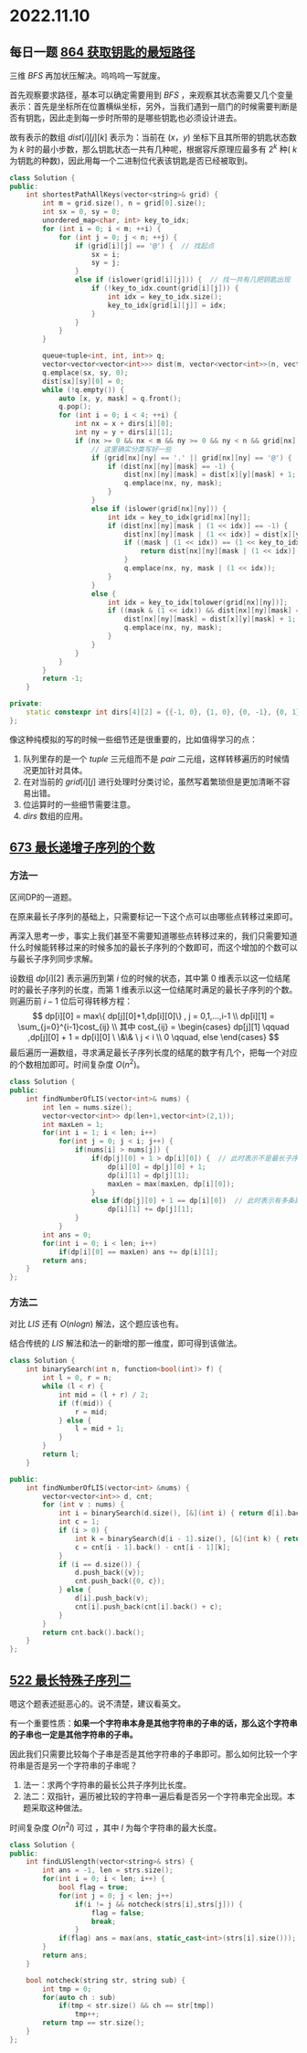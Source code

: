# 2022.11.10

## 每日一题 [864 获取钥匙的最短路径](https://leetcode.cn/problems/shortest-path-to-get-all-keys/)

三维 $BFS$ 再加状压解决。呜呜呜一写就废。

首先观察要求路径，基本可以确定需要用到 $BFS$ ，来观察其状态需要又几个变量表示：首先是坐标所在位置横纵坐标，另外，当我们遇到一扇门的时候需要判断是否有钥匙，因此走到每一步时所带的是哪些钥匙也必须设计进去。

故有表示的数组 $dist[i][j][k]$ 表示为：当前在 $(x，y)$ 坐标下且其所带的钥匙状态数为 $k$ 时的最小步数，那么钥匙状态一共有几种呢，根据容斥原理应最多有 $2^k$ 种( $k$ 为钥匙的种数)，因此用每一个二进制位代表该钥匙是否已经被取到。

```C++
class Solution {
public:
    int shortestPathAllKeys(vector<string>& grid) {
        int m = grid.size(), n = grid[0].size(); 
        int sx = 0, sy = 0;
        unordered_map<char, int> key_to_idx;
        for (int i = 0; i < m; ++i) {
            for (int j = 0; j < n; ++j) {
                if (grid[i][j] == '@') {  // 找起点
                    sx = i;
                    sy = j;
                }
                else if (islower(grid[i][j])) {  // 找一共有几把钥匙出现
                    if (!key_to_idx.count(grid[i][j])) {
                        int idx = key_to_idx.size();
                        key_to_idx[grid[i][j]] = idx;
                    }
                }
            }
        }

        queue<tuple<int, int, int>> q;
        vector<vector<vector<int>>> dist(m, vector<vector<int>>(n, vector<int>(1 << key_to_idx.size(), -1)));
        q.emplace(sx, sy, 0);
        dist[sx][sy][0] = 0;
        while (!q.empty()) {
            auto [x, y, mask] = q.front();
            q.pop();
            for (int i = 0; i < 4; ++i) {
                int nx = x + dirs[i][0];
                int ny = y + dirs[i][1];
                if (nx >= 0 && nx < m && ny >= 0 && ny < n && grid[nx][ny] != '#') {
                    // 这里确实分类写好一些
                    if (grid[nx][ny] == '.' || grid[nx][ny] == '@') {
                        if (dist[nx][ny][mask] == -1) {
                            dist[nx][ny][mask] = dist[x][y][mask] + 1;
                            q.emplace(nx, ny, mask);
                        }
                    }
                    else if (islower(grid[nx][ny])) {
                        int idx = key_to_idx[grid[nx][ny]];
                        if (dist[nx][ny][mask | (1 << idx)] == -1) {
                            dist[nx][ny][mask | (1 << idx)] = dist[x][y][mask] + 1;
                            if ((mask | (1 << idx)) == (1 << key_to_idx.size()) - 1) {
                                return dist[nx][ny][mask | (1 << idx)];
                            }
                            q.emplace(nx, ny, mask | (1 << idx));
                        }
                    }
                    else {
                        int idx = key_to_idx[tolower(grid[nx][ny])];
                        if ((mask & (1 << idx)) && dist[nx][ny][mask] == -1) {
                            dist[nx][ny][mask] = dist[x][y][mask] + 1;
                            q.emplace(nx, ny, mask);
                        }
                    }
                }
            }
        }
        return -1;
    }

private:
    static constexpr int dirs[4][2] = {{-1, 0}, {1, 0}, {0, -1}, {0, 1}};
};
```

像这种纯模拟的写的时候一些细节还是很重要的，比如值得学习的点：

1. 队列里存的是一个 $tuple$ 三元组而不是 $pair$ 二元组，这样转移遍历的时候情况更加针对具体。
2. 在对当前的 $grid[i][j]$ 进行处理时分类讨论，虽然写着繁琐但是更加清晰不容易出错。
3. 位运算时的一些细节需要注意。
4. $dirs$ 数组的应用。



## [673 最长递增子序列的个数](https://leetcode.cn/problems/number-of-longest-increasing-subsequence/) 

### 方法一

区间DP的一道题。

在原来最长子序列的基础上，只需要标记一下这个点可以由哪些点转移过来即可。

再深入思考一步，事实上我们甚至不需要知道哪些点转移过来的，我们只需要知道什么时候能转移过来的时候多加的最长子序列的个数即可，而这个增加的个数可以与最长子序列同步求解。

设数组 $dp[i][2]$ 表示遍历到第 $i$ 位的时候的状态，其中第 $0$ 维表示以这一位结尾时的最长子序列的长度，而第 $1$ 维表示以这一位结尾时满足的最长子序列的个数。则遍历前 $i-1$ 位后可得转移方程：
$$
dp[i][0] = max\{ dp[j][0]+1,dp[i][0]\} , j = 0,1,...,i-1 \\ 
dp[i][1] =  \sum_{j=0}^{i-1}cost_{ij}  \\
其中 cost_{ij} = 
\begin{cases}
dp[j][1] \qquad ,dp[j][0] + 1 = dp[i][0] \ \&\& \ j < i \\
0 \qquad, else
\end{cases}
$$
最后遍历一遍数组，寻求满足最长子序列长度的结尾的数字有几个，把每一个对应的个数相加即可。时间复杂度 $O(n^2)$。

```C++
class Solution {
public:
    int findNumberOfLIS(vector<int>& nums) {
        int len = nums.size();
        vector<vector<int>> dp(len+1,vector<int>(2,1));
        int maxLen = 1;
        for(int i = 1; i < len; i++) 
            for(int j = 0; j < i; j++) {
                if(nums[i] > nums[j]) {
                    if(dp[j][0] + 1 > dp[i][0]) {  // 此时表示不是最长子序列，更新最优解
                        dp[i][0] = dp[j][0] + 1;
                        dp[i][1] = dp[j][1];
                        maxLen = max(maxLen, dp[i][0]);
                    }
                    else if(dp[j][0] + 1 == dp[i][0])  // 此时表示有多条路可以到达该最优解，相加结果
                        dp[i][1] += dp[j][1];
                }
            }
        int ans = 0;
        for(int i = 0; i < len; i++) 
            if(dp[i][0] == maxLen) ans += dp[i][1];
        return ans;
    }
};
```

### 方法二

对比 $LIS$ 还有 $O(nlogn)$ 解法，这个题应该也有。

 结合传统的 $LIS$ 解法和法一的新增的那一维度，即可得到该做法。

```C++
class Solution {
    int binarySearch(int n, function<bool(int)> f) {
        int l = 0, r = n;
        while (l < r) {
            int mid = (l + r) / 2;
            if (f(mid)) {
                r = mid;
            } else {
                l = mid + 1;
            }
        }
        return l;
    }

public:
    int findNumberOfLIS(vector<int> &nums) {
        vector<vector<int>> d, cnt;
        for (int v : nums) {
            int i = binarySearch(d.size(), [&](int i) { return d[i].back() >= v; });
            int c = 1;
            if (i > 0) {
                int k = binarySearch(d[i - 1].size(), [&](int k) { return d[i - 1][k] < v; });
                c = cnt[i - 1].back() - cnt[i - 1][k];
            }
            if (i == d.size()) {
                d.push_back({v});
                cnt.push_back({0, c});
            } else {
                d[i].push_back(v);
                cnt[i].push_back(cnt[i].back() + c);
            }
        }
        return cnt.back().back();
    }
};
```

## [522 最长特殊子序列二](https://leetcode.cn/problems/longest-uncommon-subsequence-ii/)

嗯这个题表述挺恶心的。说不清楚，建议看英文。

有一个重要性质：**如果一个字符串本身是其他字符串的子串的话，那么这个字符串的子串也一定是其他字符串的子串。**

因此我们只需要比较每个子串是否是其他字符串的子串即可。那么如何比较一个字符串是否是另一个字符串的子串呢？

1. 法一：求两个字符串的最长公共子序列比长度。
2. 法二：双指针，遍历被比较的字符串一遍后看是否另一个字符串完全出现。本题采取这种做法。

时间复杂度 $O(n^2l)$ 可过 ，其中 $l$ 为每个字符串的最大长度。

```C++
class Solution {
public:
    int findLUSlength(vector<string>& strs) {
        int ans = -1, len = strs.size();
        for(int i = 0; i < len; i++) {
            bool flag = true;
            for(int j = 0; j < len; j++)
                if(i != j && notcheck(strs[i],strs[j])) {
                    flag = false;
                    break;
                }
            if(flag) ans = max(ans, static_cast<int>(strs[i].size()));
        }
        return ans;
    }

    bool notcheck(string str, string sub) {
        int tmp = 0;
        for(auto ch : sub) 
            if(tmp < str.size() && ch == str[tmp])
                tmp++;
        return tmp == str.size();
    }
};
```

